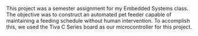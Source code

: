 This project was a semester assignment for my Embedded Systems class. The objective was to construct an automated pet feeder capable of maintaining a feeding schedule without human intervention. To accomplish this, we used the Tiva C Series board as our microcontroller for this project.
